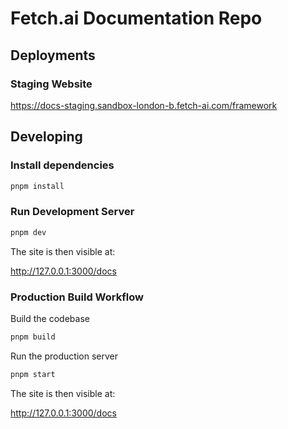 # Fetch.ai Documentation Repo

## Deployments

### Staging Website

https://docs-staging.sandbox-london-b.fetch-ai.com/framework

## Developing

### Install dependencies

````bash
pnpm install
````

### Run Development Server

````bash
pnpm dev
````

The site is then visible at:

http://127.0.0.1:3000/docs

### Production Build Workflow

Build the codebase

````bash
pnpm build
````

Run the production server

````bash
pnpm start
````

The site is then visible at:

http://127.0.0.1:3000/docs

